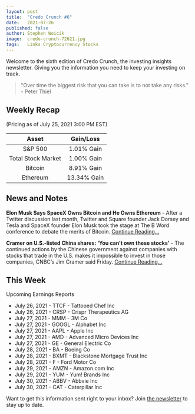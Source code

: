 ```yaml
---
layout: post
title:  "Credo Crunch #6"
date:   2021-07-26
published: false
author: Stephen Woicik
image:  credo-crunch-72621.jpg
tags:   Links Cryptocurrency Stocks
---
```

Welcome to the sixth edition of Credo Crunch, the investing insights newsletter. Giving you the information you need to keep your investing on track.

> "Over time the biggest risk that you can take is to not take any risks." - Peter Thiel


## Weekly Recap
(Pricing as of July 25, 2021 3:00 PM EST)

| Asset              | Gain/Loss  |
| :---:              | :---:      |
| S&P 500            | 1.01% Gain |
| Total Stock Market | 1.00% Gain |
| Bitcoin            | 8.91% Gain |
| Ethereum           | 13.34% Gain |

## News and Notes

**Elon Musk Says SpaceX Owns Bitcoin and He Owns Ethereum** - After a Twitter discussion last month, Twitter and Square founder Jack Dorsey and Tesla and SpaceX founder Elon Musk took the stage at The B Word conference to debate the merits of Bitcoin. [Continue Reading...](https://www.theblockcrypto.com/post/112158/elon-musk-says-spacex-owns-bitcoin-and-he-owns-ethereum-in-jack-dorsey-talk)

**Cramer on U.S.-listed China shares: ‘You can’t own these stocks’** - The continued actions by the Chinese government against companies with stocks that trade in the U.S. makes it impossible to invest in those companies, CNBC’s Jim Cramer said Friday. [Continue Reading...](https://www.cnbc.com/2021/07/23/cramer-on-us-listed-china-shares-you-cant-own-these-stocks.html)
 
## This Week
 
Upcoming Earnings Reports
- July 26, 2021 - TTCF - Tattooed Chef Inc
- July 26, 2021 - CRSP - Crispr Therapeutics AG
- July 27, 2021 - MMM - 3M Co
- July 27, 2021 - GOOGL - Alphabet Inc
- July 27, 2021 - AAPL - Apple Inc
- July 27, 2021 - AMD - Advanced Micro Devices Inc
- July 27, 2021 - GE - General Electric Co
- July 28, 2021 - BA - Boeing Co
- July 28, 2021 - BXMT - Blackstone Mortgage Trust Inc
- July 28, 2021 - F - Ford Motor Co
- July 29, 2021 - AMZN - Amazon.com Inc
- July 29, 2021 - YUM - Yum! Brands Inc
- July 30, 2021 - ABBV - Abbvie Inc
- July 30, 2021 - CAT - Caterpillar Inc

Want to get this information sent right to your inbox? Join [the newsletter](https://invest-with-credo.aweb.page/p/9e43c427-cf60-4bff-9100-574b16615fd0) to stay up to date. 
